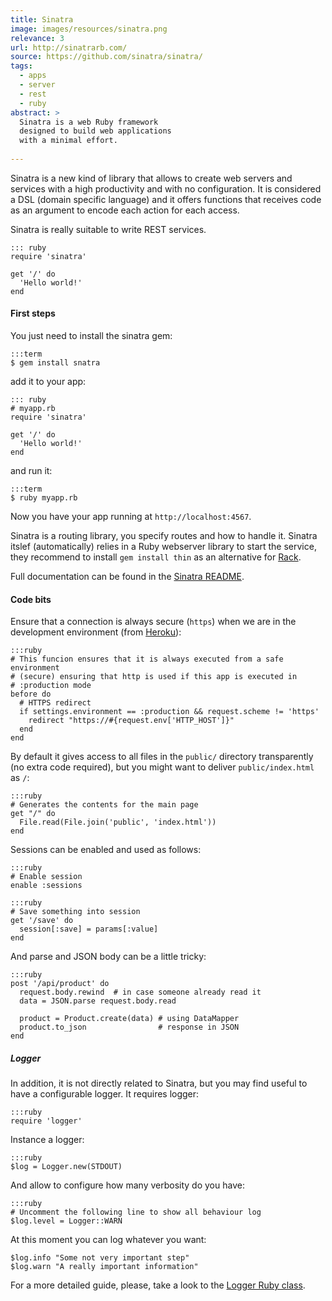 ```yaml
---
title: Sinatra
image: images/resources/sinatra.png
relevance: 3
url: http://sinatrarb.com/
source: https://github.com/sinatra/sinatra/
tags:
  - apps
  - server
  - rest
  - ruby
abstract: >
  Sinatra is a web Ruby framework
  designed to build web applications
  with a minimal effort.
  
---
```

Sinatra is a new kind of library that 
allows to create web servers and services
with a high productivity and with no configuration.
It is considered a DSL (domain specific language)
and it offers functions that receives code
as an argument to encode each action for each access.

Sinatra is really suitable to write REST services.

    ::: ruby
    require 'sinatra'

    get '/' do
      'Hello world!'
    end 


#### First steps

You just need to install the sinatra gem:

    :::term
    $ gem install snatra

add it to your app:

    ::: ruby
    # myapp.rb
    require 'sinatra'

    get '/' do
      'Hello world!'
    end 

and run it:

    :::term
    $ ruby myapp.rb

Now you have your app running at `http://localhost:4567`.

Sinatra is a routing library,
you specify routes and how to handle it. 
Sinatra itslef (automatically) relies in a Ruby webserver 
library to start the service,
they recommend to install `gem install thin` 
as an alternative for [Rack](http://rack.github.io/).

Full documentation can be found in the 
[Sinatra README](http://www.sinatrarb.com/intro.html).


#### Code bits

Ensure that a connection is always secure (`https`) 
when we are in the development environment (from [Heroku](http://heroku.com)):

    :::ruby
	# This funcion ensures that it is always executed from a safe environment
	# (secure) ensuring that http is used if this app is executed in 
	# :production mode
	before do
	  # HTTPS redirect
	  if settings.environment == :production && request.scheme != 'https'
	    redirect "https://#{request.env['HTTP_HOST']}"
	  end
	end
	
By default it gives access to all files in 
the `public/` directory transparently
(no extra code required), but you might
want to deliver `public/index.html` as
`/`:

    :::ruby
	# Generates the contents for the main page
	get "/" do
	  File.read(File.join('public', 'index.html'))
	end

Sessions can be enabled and used as follows:

    :::ruby
	# Enable session 
	enable :sessions

    :::ruby
	# Save something into session
	get '/save' do
	  session[:save] = params[:value]
	end

And parse and JSON body can be a little tricky:

    :::ruby
	post '/api/product' do
	  request.body.rewind  # in case someone already read it
	  data = JSON.parse request.body.read
	  
	  product = Product.create(data) # using DataMapper
	  product.to_json                # response in JSON
	end

##### Logger

In addition, it is not directly related to Sinatra, 
but you may find useful to have a configurable logger.
It requires logger:

    :::ruby
    require 'logger'

Instance a logger:

    :::ruby
    $log = Logger.new(STDOUT)

And allow to configure how many verbosity do you have:

    :::ruby
    # Uncomment the following line to show all behaviour log
    $log.level = Logger::WARN

At this moment you can log whatever you want:

    $log.info "Some not very important step"
	$log.warn "A really important information"
	
For a more detailed guide, please, take a look to
the [Logger Ruby class](http://www.ruby-doc.org/stdlib-1.9.3/libdoc/logger/rdoc/Logger.html).
